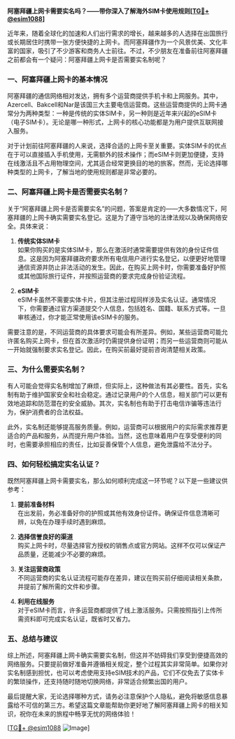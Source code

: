 **阿塞拜疆上网卡需要实名吗？——带你深入了解海外SIM卡使用规则[[TG💪+ @esim1088](https://t.me/s/esim1088)]**

近年来，随着全球化的加速和人们出行需求的增长，越来越多的人选择在出国旅行或长期居住时携带一张方便快捷的上网卡。而阿塞拜疆作为一个风景优美、文化丰富的国家，吸引了不少游客和商务人士前往。不过，不少朋友在准备前往阿塞拜疆之前都会有一个疑问：阿塞拜疆上网卡是否需要实名制呢？

### 一、阿塞拜疆上网卡的基本情况

阿塞拜疆的通信网络相对发达，拥有多个运营商提供手机卡和上网服务。其中，Azercell、Bakcell和Nar是该国三大主要电信运营商。这些运营商提供的上网卡通常分为两种类型：一种是传统的实体SIM卡，另一种则是近年来兴起的eSIM卡（电子SIM卡）。无论是哪一种形式，上网卡的核心功能都是为用户提供互联网接入服务。

对于计划前往阿塞拜疆的人来说，选择合适的上网卡至关重要。实体SIM卡的优点在于可以直接插入手机使用，无需额外的技术操作；而eSIM卡则更加便捷，支持在线激活且不占用物理空间，尤其适合经常更换目的地的旅客。然而，无论选择哪种类型的上网卡，了解当地的使用规则都是非常必要的。

### 二、阿塞拜疆上网卡是否需要实名制？

关于“阿塞拜疆上网卡是否需要实名”的问题，答案是肯定的——大多数情况下，阿塞拜疆的上网卡确实需要实名登记。这是为了遵守当地的法律法规以及确保网络安全。具体来说：

1. **传统实体SIM卡**  
   如果你购买的是实体SIM卡，那么在激活时通常需要提供有效的身份证件信息。这是因为阿塞拜疆政府要求所有电信用户进行实名登记，以便更好地管理通信资源并防止非法活动的发生。因此，在购买上网卡时，你需要准备好护照或其他国际旅行证件，并按照运营商的要求完成身份验证流程。

2. **eSIM卡**  
   eSIM卡虽然不需要实体卡片，但其注册过程同样涉及实名认证。通常情况下，你需要通过官方渠道提交个人信息，包括姓名、国籍、联系方式等。一旦审核通过，你才能正常使用该eSIM卡的服务。

需要注意的是，不同运营商的具体要求可能会有所差异。例如，某些运营商可能允许匿名购买上网卡，但在首次激活时仍需提供身份证明；而另一些运营商则可能从一开始就强制要求实名登记。因此，在购买前最好提前咨询清楚相关政策。

### 三、为什么需要实名制？

有人可能会觉得实名制增加了麻烦，但实际上，这种做法有其必要性。首先，实名制有助于维护国家安全和社会稳定。通过记录用户的个人信息，相关部门可以更有效地追踪和防范潜在的安全威胁。其次，实名制也有助于打击电信诈骗等违法行为，保护消费者的合法权益。

此外，实名制还能够提高服务质量。例如，运营商可以根据用户的实际需求推荐更适合的产品和服务，从而提升用户体验。当然，这也意味着用户在享受便利的同时，也需要承担相应的责任，比如妥善保管个人信息，避免泄露给不法分子。

### 四、如何轻松搞定实名认证？

既然阿塞拜疆上网卡需要实名，那么如何顺利完成这一环节呢？以下是一些建议供参考：

1. **提前准备材料**  
   在出发前，务必准备好你的护照或其他有效身份证件。确保证件信息清晰可辨，以免在办理手续时遇到麻烦。

2. **选择信誉良好的渠道**  
   购买上网卡时，尽量选择官方授权的销售点或官方网站。这样不仅可以保证产品质量，还能减少不必要的麻烦。

3. **关注运营商政策**  
   不同运营商的实名认证流程可能存在差异，建议在购买前仔细阅读相关条款，并提前了解所需的文件和步骤。

4. **利用在线服务**  
   对于eSIM卡而言，许多运营商都提供了线上激活服务。只需按照指引上传所需资料即可完成实名认证，既省时又省力。

### 五、总结与建议

综上所述，阿塞拜疆上网卡确实需要实名制，但这并不妨碍我们享受到便捷高效的网络服务。只要提前做好准备并遵循相关规定，整个过程其实非常简单。如果你对实名制感到担忧，也可以考虑使用支持eSIM技术的产品，它们不仅免去了实体卡的繁琐操作，还支持随时随地切换网络，非常适合频繁出国的用户。

最后提醒大家，无论选择哪种方式，请务必注意保护个人隐私，避免将敏感信息暴露给不可信的第三方。希望这篇文章能帮助你更好地了解阿塞拜疆上网卡的相关知识，祝你在未来的旅程中畅享无忧的网络体验！

[[TG💪+ @esim1088](https://t.me/s/esim1088) ![Image](https://i.postimg.cc/4NQfJmqS/Snipaste-2025-05-13-00-14-12.png)]